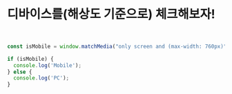 # 디바이스를(해상도 기준으로) 체크해보자!

<br/>

```javascript
const isMobile = window.matchMedia("only screen and (max-width: 760px)").matches;

if (isMobile) {
  console.log('Mobile');
} else {
  console.log('PC');
}
```
